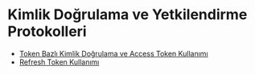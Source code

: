 # Kimlik Doğrulama ve Yetkilendirme Protokolleri

- [Token Bazlı Kimlik Doğrulama ve Access Token Kullanımı](1-token-bazlı-kimlik-dogrulama)
- [Refresh Token Kullanımı](2-refresh-token-kullanımı)